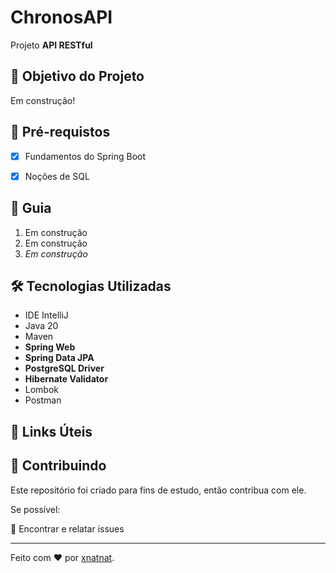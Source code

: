 # ChronosAPI

<p> Projeto <strong>API RESTful</strong>  <!--<a href="https://dio.me/"><strong> Digital Innovation One</strong></a>--><br>

<h2>🎯 Objetivo do Projeto</h2>
<p>Em construção! <!--<strong>Spring Data JPA</strong>. <strong>API RESTful</strong>--> </p>

<h2>
🛑 Pré-requistos
</h2>

- [x] Fundamentos do Spring Boot

- [x] Noções de SQL

<h2> 🚦 Guia </h2>

<ol>
    <li> Em construção </li>
    <li> Em construção</li>
    <li><em>Em construção</em></li>
</ol>

<h2>🛠 Tecnologias Utilizadas</h2>

<ul>
    <li>IDE IntelliJ</li>
    <li>Java 20</li>
    <li>Maven</li>
    <li><strong>Spring Web</strong></li>
    <li><strong>Spring Data JPA</strong></li>
    <li><strong>PostgreSQL Driver</strong></li>
    <li><strong>Hibernate Validator</strong></li>
    <li>Lombok</li>
    <li>Postman</li>
</ul>

<h2>🔗 Links Úteis</h2>
<!--
<ul>
    <li><a href="https://start.spring.io/#!type=maven-project&language=java&platformVersion=2.6.1&packaging=jar&jvmVersion=11&groupId=me.dio.academia&artifactId=academia-digital&name=academia-digital&description=Tutorial%20API%20RESTful%20modelando%20sistema%20de%20academia%20de%20gin%C3%A1stica&packageName=me.dio.academia.digital&dependencies=web,data-jpa,postgresql,validation,lombok">Spring Initializr</a></li>
    <li><a href="https://docs.spring.io/spring-boot/docs/2.0.x/reference/html/common-application-properties.html">Common application properties</a></li>
    <li><a href="https://docs.spring.io/spring-data/jpa/docs/current/reference/html/#jpa.repositories">Spring Data JPA - Reference Documentation</a></li>
    <li><a href="https://docs.jboss.org/hibernate/stable/validator/reference/en-US/html_single/#validator-gettingstarted">Validation Reference Implementation: Reference Guide</a></li>

</ul>
-->

<h2> 🤝 Contribuindo </h2>

Este repositório foi criado para fins de estudo, então contribua com ele. 

Se possível:

🐛 Encontrar e relatar issues

------------

Feito com ♥ por [xnatnat](https://www.linkedin.com/in/xnatnat/ "xnatnat").

